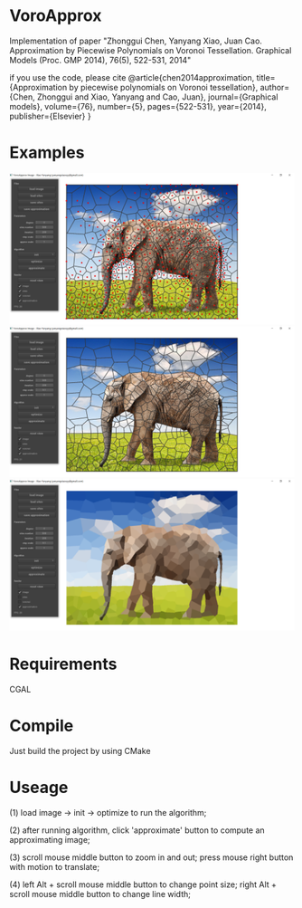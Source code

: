 # VoroApprox
Implementation of paper "Zhonggui Chen, Yanyang Xiao, Juan Cao. Approximation by Piecewise Polynomials on Voronoi Tessellation. Graphical Models (Proc. GMP 2014), 76(5), 522-531, 2014"

if you use the code, please cite
@article{chen2014approximation,
   title={Approximation by piecewise polynomials on Voronoi tessellation},
   author={Chen, Zhonggui and Xiao, Yanyang and Cao, Juan},
   journal={Graphical models},
   volume={76},
   number={5},
   pages={522-531},
   year={2014},
   publisher={Elsevier}
}

# Examples
![init](examples/elephant-init.png)
![Voronoi result](examples/elephant-result.png)
![approximating result](examples/elephant-output.png)

# Requirements
CGAL

# Compile
Just build the project by using CMake

# Useage
(1) load image -> init -> optimize to run the algorithm;

(2) after running algorithm, click 'approximate' button to compute an approximating image;

(3) scroll mouse middle button to zoom in and out; press mouse right button with motion to translate;

(4) left Alt + scroll mouse middle button to change point size; right Alt + scroll mouse middle button to change line width;
